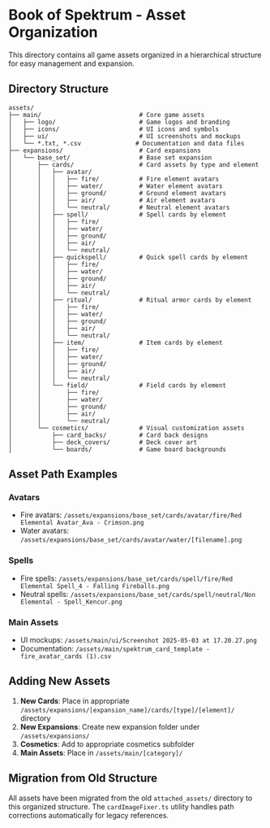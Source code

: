 # Book of Spektrum - Asset Organization

This directory contains all game assets organized in a hierarchical structure for easy management and expansion.

## Directory Structure

```
assets/
├── main/                           # Core game assets
│   ├── logo/                       # Game logos and branding
│   ├── icons/                      # UI icons and symbols
│   ├── ui/                         # UI screenshots and mockups
│   └── *.txt, *.csv               # Documentation and data files
├── expansions/                     # Card expansions
│   └── base_set/                   # Base set expansion
│       ├── cards/                  # Card assets by type and element
│       │   ├── avatar/
│       │   │   ├── fire/           # Fire element avatars
│       │   │   ├── water/          # Water element avatars
│       │   │   ├── ground/         # Ground element avatars
│       │   │   ├── air/            # Air element avatars
│       │   │   └── neutral/        # Neutral element avatars
│       │   ├── spell/              # Spell cards by element
│       │   │   ├── fire/
│       │   │   ├── water/
│       │   │   ├── ground/
│       │   │   ├── air/
│       │   │   └── neutral/
│       │   ├── quickspell/         # Quick spell cards by element
│       │   │   ├── fire/
│       │   │   ├── water/
│       │   │   ├── ground/
│       │   │   ├── air/
│       │   │   └── neutral/
│       │   ├── ritual/             # Ritual armor cards by element
│       │   │   ├── fire/
│       │   │   ├── water/
│       │   │   ├── ground/
│       │   │   ├── air/
│       │   │   └── neutral/
│       │   ├── item/               # Item cards by element
│       │   │   ├── fire/
│       │   │   ├── water/
│       │   │   ├── ground/
│       │   │   ├── air/
│       │   │   └── neutral/
│       │   └── field/              # Field cards by element
│       │       ├── fire/
│       │       ├── water/
│       │       ├── ground/
│       │       ├── air/
│       │       └── neutral/
│       └── cosmetics/              # Visual customization assets
│           ├── card_backs/         # Card back designs
│           ├── deck_covers/        # Deck cover art
│           └── boards/             # Game board backgrounds
```

## Asset Path Examples

### Avatars
- Fire avatars: `/assets/expansions/base_set/cards/avatar/fire/Red Elemental Avatar_Ava - Crimson.png`
- Water avatars: `/assets/expansions/base_set/cards/avatar/water/[filename].png`

### Spells
- Fire spells: `/assets/expansions/base_set/cards/spell/fire/Red Elemental Spell_4 - Falling Fireballs.png`
- Neutral spells: `/assets/expansions/base_set/cards/spell/neutral/Non Elemental - Spell_Kencur.png`

### Main Assets
- UI mockups: `/assets/main/ui/Screenshot 2025-05-03 at 17.20.27.png`
- Documentation: `/assets/main/spektrum_card_template - fire_avatar_cards (1).csv`

## Adding New Assets

1. **New Cards**: Place in appropriate `/assets/expansions/[expansion_name]/cards/[type]/[element]/` directory
2. **New Expansions**: Create new expansion folder under `/assets/expansions/`
3. **Cosmetics**: Add to appropriate cosmetics subfolder
4. **Main Assets**: Place in `/assets/main/[category]/`

## Migration from Old Structure

All assets have been migrated from the old `attached_assets/` directory to this organized structure. The `cardImageFixer.ts` utility handles path corrections automatically for legacy references.
